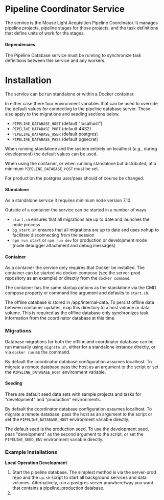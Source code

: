 # Pipeline Coordinator Service
The service is the Mouse Light Acquisition Pipeline Coordinator.  It manages pipeline projects, pipeline stages for those projects, and the task definitions
that define units of work for the stages.

#### Dependencies
The Pipeline Database service must be running to synchronize task definitions between this service and any workers.

# Installation
The service can be run standalone or within a Docker container.

In either case there four environment variables that can be used to override the default values for connecting to the pipeline database
server.  These also apply to the migrations and seeding sections below.
* ```PIPELINE_DATABASE_HOST``` (default "localhost")
* ```PIPELINE_DATABASE_PORT``` (default 4432)
* ```PIPELINE_DATABASE_USER``` (default postgres)
* ```PIPELINE_DATABASE_PASS``` (default pgsecret)

When running standalone and the system entirely on localhost (*e.g.*, during development) the default values can be used.

When using the container, or when running standalone but distributed, at a minimum ```PIPELINE_DATABASE_HOST``` must be set.

For production the postgres user/pass should of course be changed.

#### Standalone
As a standalone service it requires minimum node version 7.10. 

Outside of a container the service can be started in a number of ways
* ```start.sh``` ensures that all migrations are up to date and launches the node process
* ```bg_start.sh``` ensures that all migrations are up to date and uses nohup to facilitate disconnecting from the session
* ```npm run start``` or ```npm run dev``` for production or development mode (node debugger attachment and debug messages)

#### Container

As a container the service only requires that Docker be installed.  The container can be started via docker-compose (see the server-prod
repository as an example) or directly from the ```docker command```.

The container has the same startup options as the standalone via the CMD compose property or command line argument and defaults
to ```start.sh```.

The offline database is stored in /app/internal-data.  To persist offline data between container updates, map this directory to
a host volume or data volume.  This is required as the offline database only synchronizes task information from the coordinator
database at this time.

### Migrations
Database migrations for both the offline and coordinator database can be run manually using ```migrate.sh```, either for a standalone
instance directly, or via ```docker run``` as the command.

By default the coordinator database configuration assumes localhost.  To migrate a remote database pass the host as an argument to the
script or set the ```PIPELINE_DATABASE_HOST``` environment variable.

#### Seeding
There are default seed data sets with sample projects and tasks for "development" and "production" environments.

By default the coordinator database configuration assumes localhost.  To migrate a remote database, pass the host as an argument to the
script or set the ```PIPELINE_DATABASE_HOST``` environment variable directly.

The default seed is the production seed.  To use the development seed, pass "development" as the second argument to the script, or set
the ```PIPELINE_SEED_ENV``` environment variable directly.

### Example Installations

**Local Operation Development**
1. Start the pipeline database.  The simplest method is via the server-prod repo and the ```up.sh``` script to start all background
services and data volumes.  Alternatively, run a postgres server anywhere/way you want that contains a pipeline_production database.
2. 